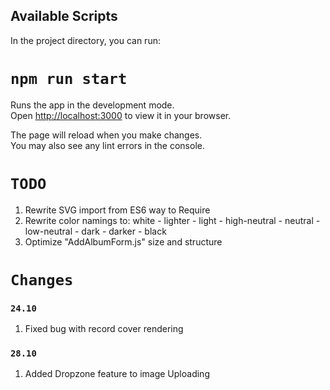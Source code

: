 ## Available Scripts

In the project directory, you can run:

# `npm run start`

Runs the app in the development mode.\
Open [http://localhost:3000](http://localhost:3000) to view it in your browser.

The page will reload when you make changes.\
You may also see any lint errors in the console.

# `TODO`

1) Rewrite SVG import from ES6 way to Require
2) Rewrite color namings to: 
    white - lighter - light - high-neutral - neutral - low-neutral - dark - darker - black
3) Optimize "AddAlbumForm.js" size and structure


# `Changes`

### `24.10`
1. Fixed bug with record cover rendering

### `28.10`
1. Added Dropzone feature to image Uploading
